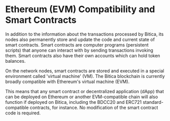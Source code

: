 # Ethereum (EVM) Compatibility and Smart Contracts

In addition to the information about the transactions processed by Bitica, its nodes also permanently store and update the code and current state of smart contracts. Smart contracts are computer programs (persistent scripts) that anyone can interact with by sending transactions invoking them. Smart contracts also have their own accounts which can hold token balances.  

On the network nodes, smart contracts are stored and executed in a special environment called 'virtual machine' (VM). The Bitica blockchain is currently broadly compatible with Ethereum's virtual machine (EVM). 

This means that any smart contract or decentralized application (dApp) that can be deployed on Ethereum or another EVM-compatible chain will also function if deployed on Bitica, including the BDCC20 and ERC721 standard-compatible contracts, for instance. No modification of the smart contract code is required. 
